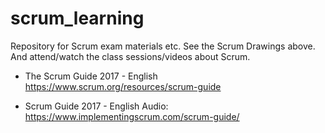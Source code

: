 # scrum_learning
Repository for Scrum exam materials etc. See the Scrum Drawings above. And attend/watch the class sessions/videos about Scrum.

+ The Scrum Guide 2017 - English
https://www.scrum.org/resources/scrum-guide

+ Scrum Guide 2017 - English Audio:
https://www.implementingscrum.com/scrum-guide/
